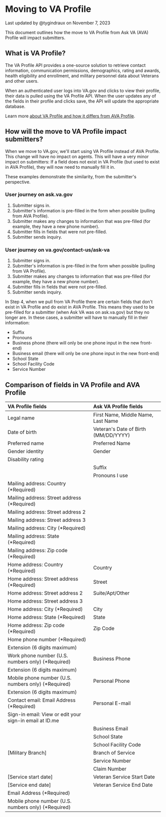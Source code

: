 # Moving to VA Profile

Last updated by @tygindraux on November 7, 2023

This document outlines how the move to VA Profile from Ask VA (AVA) Profile will impact submitters.

## What is VA Profile?

The VA Profile API provides a one-source solution to retrieve contact information, communication permissions, demographics, rating and awards, health eligibility and enrollment, and military personnel data about Veterans and other users.

When an authenticated user logs into VA.gov and clicks to view their profile, their data is pulled using the VA Profile API. When the user updates any of the fields in their profile and clicks save, the API will update the appropriate database.

Learn more [about VA Profile and how it differs from AVA Profile](https://github.com/department-of-veterans-affairs/va.gov-team/blob/master/products/ask-va/engineering/spikes/va_profile_spike.md).

## How will the move to VA Profile impact submitters?

When we move to VA.gov, we'll start using VA Profile instead of AVA Profile. This change will have no impact on agents. This will have a very minor impact on submitters: If a field does not exist in VA Profile (but used to exist in AVA Profile), they will now need to manually fill it in.

These examples demonstrate the similarity, from the submitter's perspective.

### User journey on ask.va.gov

1. Submitter signs in.
2. Submitter's information is pre-filled in the form when possible (pulling from AVA Profile).
3. Submitter makes any changes to information that was pre-filled (for example, they have a new phone number).
4. Submitter fills in fields that were not pre-filled.
5. Submitter sends inquiry.

### User journey on va.gov/contact-us/ask-va

1. Submitter signs in.
2. Submitter's information is pre-filled in the form when possible (pulling from VA Profile).
3. Submitter makes any changes to information that was pre-filled (for example, they have a new phone number).
4. Submitter fills in fields that were not pre-filled.
5. Submitter sends inquiry.

In Step 4, when we pull from VA Profile there are certain fields that don't exist in VA Profile and do exist in AVA Profile. This means they used to be pre-filled for a submitter (when Ask VA was on ask.va.gov) but they no longer are. In these cases, a submitter will have to manually fill in their information:

- Suffix
- Pronouns
- Business phone (there will only be one phone input in the new front-end)
- Business email (there will only be one phone input in the new front-end)
- School State
- School Facility Code
- Service Number

## Comparison of fields in VA Profile and AVA Profile

|VA Profile fields|Ask VA Profile fields|
|:--|:--|
|Legal name|First Name, Middle Name, Last Name|
|Date of birth|Veteran's Date of Birth (MM/DD/YYYY)|
|Preferred name|Preferred Name|
|Gender identity|Gender|
|Disability rating||
||Suffix|
||Pronouns I use|
|Mailing address: Country (*Required)||
|Mailing address: Street address (*Required)||
|Mailing address: Street address 2||
|Mailing address: Street address 3||
|Mailing address: City (*Required)||
|Mailing address: State (*Required)||
|Mailing address: Zip code (*Required)||
|Home address: Country (*Required)|Country|
|Home address: Street address (*Required)|Street|
|Home address: Street address 2|Suite/Apt/Other|
|Home address: Street address 3||
|Home address: City (*Required)|City|
|Home address: State (*Required)|State|
|Home address: Zip code (*Required)|Zip Code|
|Home phone number (*Required)||
|Extension (6 digits maximum)||
|Work phone number (U.S. numbers only) (*Required)|Business Phone|
|Extension (6 digits maximum)||
|Mobile phone number (U.S. numbers only) (*Required)|Personal Phone|
|Extension (6 digits maximum)||
|Contact email: Email Address (*Required)|Personal E-mail|
|Sign-in email: View or edit your sign-in email at ID.me||
||Business Email|
||School State|
||School Facility Code|
|[Military Branch]|Branch of Service|
||Service Number|
||Claim Number|
|[Service start date]|Veteran Service Start Date|
|[Service end date]|Veteran Service End Date|
|Email Address (*Required)||
|Mobile phone number (U.S. numbers only) (*Required)||

